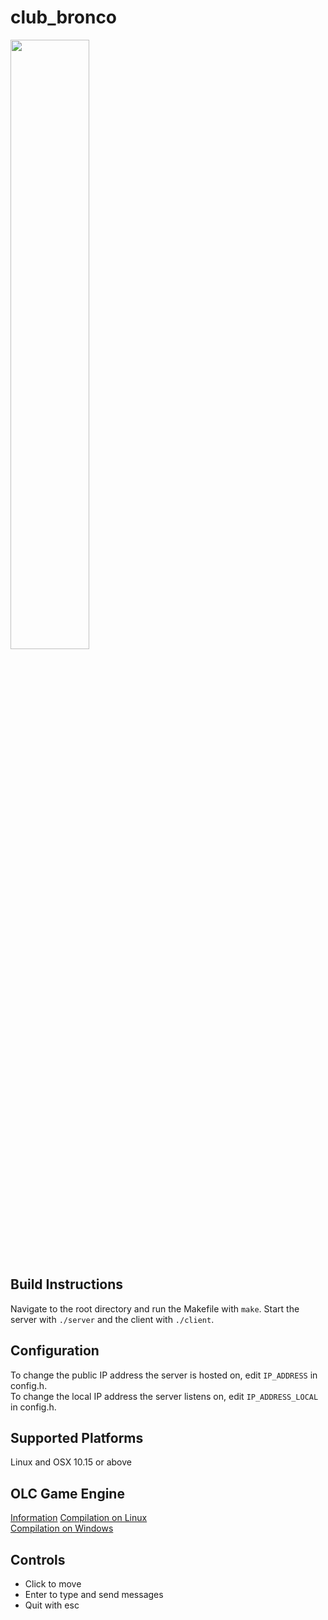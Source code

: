 <h1>club_bronco</h1>
<img src=https://cdn.discordapp.com/attachments/750527778062991404/779156385283702804/unknown.png height=50% width=50%>
<h2>Build Instructions</h2>
<p>
  Navigate to the root directory and run the Makefile with <code>make</code>. Start the server with <code>./server</code> and the client with <code>./client</code>.
</p>
<h2>Configuration</h2>
<p>
  To change the public IP address the server is hosted on, edit <code>IP_ADDRESS</code> in config.h.<br>
  To change the local IP address the server listens on, edit <code>IP_ADDRESS_LOCAL</code> in config.h.
</p>
<h2>Supported Platforms</h2>
<p>
  Linux and OSX 10.15 or above
</p>
<h2>OLC Game Engine</h2>
<a href="https://github.com/OneLoneCoder/olcPixelGameEngine/wiki">Information</a>
<a href="https://github.com/OneLoneCoder/olcPixelGameEngine/wiki/Compiling-on-Linux">Compilation on Linux</a>
<br>
<a href="https://github.com/OneLoneCoder/olcPixelGameEngine/wiki/Compiling-with-Visual-Studio">Compilation on Windows</a>
<h2>Controls</h2>
<ul>
  <li>Click to move</li>
  <li>Enter to type and send messages</li>
  <li>Quit with esc</li>
</ul>
